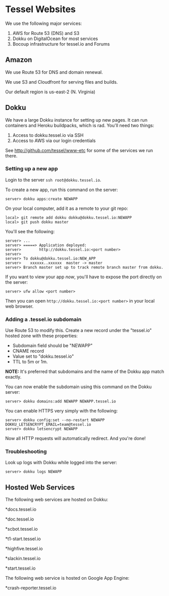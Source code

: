 # Tessel Websites 

We use the following major services:

1. AWS for Route 53 (DNS) and S3
2. Dokku on DigitalOcean for most services
3. Bocoup infrastructure for tessel.io and Forums

## Amazon

We use Route 53 for DNS and domain renewal.

We use S3 and Cloudfront for serving files and builds.

Our default region is us-east-2 (N. Virginia)

## Dokku

We have a large Dokku instance for setting up new pages. It can run containers and Heroku buildpacks, which is rad. You'll need two things:

1. Access to dokku.tessel.io via SSH
2. Access to AWS via our login credentials

See <http://github.com/tessel/www-etc> for some of the services we run there.

### Setting up a new app

Login to the server `ssh root@dokku.tessel.io`.

To create a new app, run this command on the server:

```
server> dokku apps:create NEWAPP
```

On your local computer, add it as a remote to your git repo:

```
local> git remote add dokku dokku@dokku.tessel.io:NEWAPP
local> git push dokku master
```

You'll see the following:

```
server> ...
server> =====> Application deployed:
server>        http://dokku.tessel.io:<port number>
server> 
server> To dokku@dokku.tessel.io:NEW_APP
server>    xxxxxx..xxxxxx  master -> master
server> Branch master set up to track remote branch master from dokku.
```

If you want to view your app *now*, you'll have to expose the port directly on the server:

```
server> ufw allow <port number>
```

Then you can open `http://dokku.tessel.io:<port number>` in your local web browser.

### Adding a .tessel.io subdomain

Use Route 53 to modify this. Create a new record under the "tessel.io" hosted zone with these properties:

* Subdomain field should be "NEWAPP"
* CNAME record
* Value set to "dokku.tessel.io"
* TTL to 5m or 1m.

**NOTE:** It's preferred that subdomains and the name of the Dokku app match exactly.

You can now enable the subdomain using this command on the Dokku server:

```
server> dokku domains:add NEWAPP NEWAPP.tessel.io
```

You can enable HTTPS very simply with the following:

```
server> dokku config:set --no-restart NEWAPP DOKKU_LETSENCRYPT_EMAIL=team@tessel.io
server> dokku letsencrypt NEWAPP
```

Now all HTTP requests will automatically redirect. And you're done!

### Troubleshooting

Look up logs with Dokku while logged into the server:

```
server> dokku logs NEWAPP
```

## Hosted Web Services

The following web services are hosted on Dokku:

*docs.tessel.io

*doc.tessel.io

*scbot.tessel.io

*t1-start.tessel.io

*highfive.tessel.io

*slackin.tessel.io

*start.tessel.io


The following web service is hosted on Google App Engine:

*crash-reporter.tessel.io
